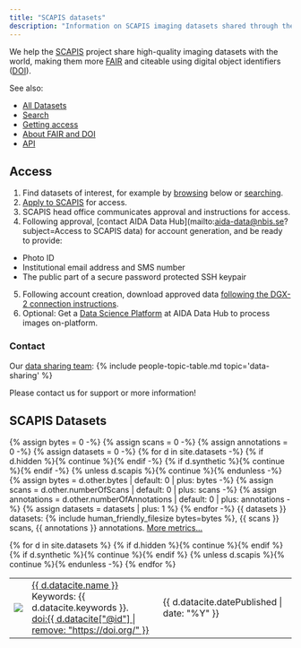 ```yaml
---
title: "SCAPIS datasets"
description: "Information on SCAPIS imaging datasets shared through the AIDA Data Hub."
---
```

We help the [SCAPIS](scapis.org) project share high-quality imaging datasets
with the world, making them more [FAIR](/metrics#fair) and citeable using
digital object identifiers ([DOI](../../about/fair)).

See also:
* [All Datasets](..)
* [Search](../search)
* [Getting access](../../data)
* [About FAIR and DOI](../../about/fair)
* [API](/api)

## Access
1. Find datasets of interest, for example by [browsing](#scapis-datasets) below or [searching](../search?q=name:scapis).
2. [Apply to SCAPIS](https://www.hjart-lungfonden.se/forskning/scapis/scapis-org/data-access/) for access.
3. SCAPIS head office communicates approval and instructions for access.
4. Following approval, [contact AIDA Data Hub](mailto:aida-data@nbis.se?subject=Access to SCAPIS data) for account generation, and be ready to provide:
 * Photo ID
 * Institutional email address and SMS number
 * The public part of a secure password protected SSH keypair
5. Following account creation, download approved data [following the DGX-2 connection instructions](../../services/dgx-2).
6. Optional: Get a [Data Science Platform](../../data-science-platform) at AIDA Data Hub to process images on-platform.

### Contact
Our [data sharing team](../people#data-sharing):
{% include people-topic-table.md topic='data-sharing' %}

Please contact us for support or more information!

## SCAPIS Datasets
{% assign bytes = 0 -%}
{% assign scans = 0 -%}
{% assign annotations = 0 -%}
{% assign datasets = 0 -%}
{% for d in site.datasets -%}
  {% if d.hidden %}{% continue  %}{% endif -%}
  {% if d.synthetic %}{% continue  %}{% endif -%}
  {% unless d.scapis %}{% continue  %}{% endunless -%}
  {% assign bytes = d.other.bytes | default: 0 | plus: bytes -%}
  {% assign scans = d.other.numberOfScans | default: 0 | plus: scans -%}
  {% assign annotations = d.other.numberOfAnnotations | default: 0 | plus: annotations -%}
  {% assign datasets = datasets | plus: 1 %}
{% endfor -%}
{{ datasets }} datasets: {% include human_friendly_filesize bytes=bytes %},
{{ scans }} scans, {{ annotations }} annotations. [More metrics...](../../metrics)


<div class="dataset-table">
  <table>
    {% for d in site.datasets %}
      {% if d.hidden %}{% continue  %}{% endif %}
      {% if d.synthetic %}{% continue  %}{% endif %}
      {% unless d.scapis %}{% continue  %}{% endunless -%}
      <tr>
        <td><a href="{{ d.url }}"><img src="{{ d.other.image | default: d.other.exampleImage[0].thumbnail-url | default: d.other.exampleImage[0].url }}"></a></td>
        <td>
          <a href="{{ d.url }}">{{ d.datacite.name }}</a><br/>
          <span class="keywords">Keywords: {{ d.datacite.keywords }}.</span><br/>
          <a href="{{ d.datacite["@id"] }}" class="doi">doi:{{ d.datacite["@id"] | remove: "https://doi.org/" }}</a>
        </td>
        <td>{{ d.datacite.datePublished | date: "%Y" }}</td>
      </tr>
    {% endfor %}
  </table>
</div>
